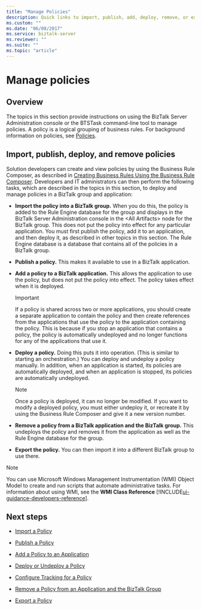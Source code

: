 ```yaml
---
title: "Manage Policies"
description: Quick links to import, publish, add, deploy, remove, or export a policy in BizTalk Server
ms.custom: ""
ms.date: "06/08/2017"
ms.service: biztalk-server
ms.reviewer: ""
ms.suite: ""
ms.topic: "article"
---
```

# Manage policies

## Overview
The topics in this section provide instructions on using the BizTalk Server Administration console or the BTSTask command-line tool to manage policies. A policy is a logical grouping of business rules. For background information on policies, see [Policies](../core/policies.md).  
  
## Import, publish, deploy, and remove policies
 Solution developers can create and view policies by using the Business Rule Composer, as described in [Creating Business Rules Using the Business Rule Composer](../core/creating-business-rules-using-the-business-rule-composer.md). Developers and IT administrators can then perform the following tasks, which are described in the topics in this section, to deploy and manage policies in a BizTalk group and application:  
  
-   **Import the policy into a BizTalk group.** When you do this, the policy is added to the Rule Engine database for the group and displays in the BizTalk Server Administration console in the \<All Artifacts\> node for the BizTalk group. This does not put the policy into effect for any particular application. You must first publish the policy, add it to an application, and then deploy it, as described in other topics in this section. The Rule Engine database is a database that contains all of the policies in a BizTalk group.  
  
-   **Publish a policy.** This makes it available to use in a BizTalk application.  
  
-   **Add a policy to a BizTalk application.** This allows the application to use the policy, but does not put the policy into effect. The policy takes effect when it is deployed.  
  
    > [!IMPORTANT]
    >  If a policy is shared across two or more applications, you should create a separate application to contain the policy and then create references from the applications that use the policy to the application containing the policy. This is because if you stop an application that contains a policy, the policy is automatically undeployed and no longer functions for any of the applications that use it.  
  
-   **Deploy a policy.** Doing this puts it into operation. (This is similar to starting an orchestration.) You can deploy and undeploy a policy manually. In addition, when an application is started, its policies are automatically deployed, and when an application is stopped, its policies are automatically undeployed.  
  
    > [!NOTE]
    >  Once a policy is deployed, it can no longer be modified. If you want to modify a deployed policy, you must either undeploy it, or recreate it by using the Business Rule Composer and give it a new version number.  
  
-   **Remove a policy from a BizTalk application and the BizTalk group.** This undeploys the policy and removes it from the application as well as the Rule Engine database for the group.  
  
-   **Export the policy.** You can then import it into a different BizTalk group to use there.  
  
> [!NOTE]
>  You can use Microsoft Windows Management Instrumentation (WMI) Object Model to create and run scripts that automate administrative tasks. For information about using WMI, see the **WMI Class Reference** [!INCLUDE[ui-guidance-developers-reference](../includes/ui-guidance-developers-reference.md)].
  
## Next steps
  
-   [Import a Policy](../core/how-to-import-a-policy.md)  
  
-   [Publish a Policy](../core/how-to-publish-a-policy.md)  
  
-   [Add a Policy to an Application](../core/how-to-add-a-policy-to-an-application.md)  
  
-   [Deploy or Undeploy a Policy](../core/how-to-deploy-or-undeploy-a-policy.md)  
  
-   [Configure Tracking for a Policy](../core/how-to-configure-tracking-for-a-policy.md)  
  
-   [Remove a Policy from an Application and the BizTalk Group](../core/how-to-remove-a-policy-from-an-application-and-the-biztalk-group.md)  
  
-   [Export a Policy](../core/how-to-export-a-policy.md)